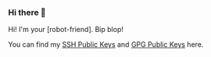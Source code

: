 ### Hi there 👋

Hi! I'm your [robot-friend]. Bip blop!

You can find my [SSH Public Keys](https://github.com/soramitsukhmer-bot.keys) and [GPG Public Keys](https://github.com/soramitsukhmer-bot.gpg) here.

<!--
**soramitsukhmer-deploy-bot/soramitsukhmer-deploy-bot** is a ✨ _special_ ✨ repository because its `README.md` (this file) appears on your GitHub profile.

Here are some ideas to get you started:

- 🔭 I’m currently working on ...
- 🌱 I’m currently learning ...
- 👯 I’m looking to collaborate on ...
- 🤔 I’m looking for help with ...
- 💬 Ask me about ...
- 📫 How to reach me: ...
- 😄 Pronouns: ...
- ⚡ Fun fact: ...
-->
